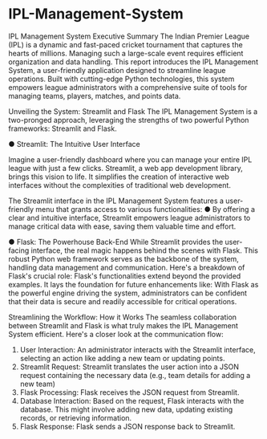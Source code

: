 # IPL-Management-System

IPL Management System
Executive Summary
The Indian Premier League (IPL) is a dynamic and fast-paced cricket tournament that captures the hearts of millions. Managing such a large-scale event requires efficient organization and data handling. This report introduces the IPL Management System, a user-friendly application designed to streamline league operations. Built with cutting-edge Python technologies, this system empowers league administrators with a comprehensive suite of tools for managing teams, players, matches, and points data.

Unveiling the System: Streamlit and Flask
The IPL Management System is a two-pronged approach, leveraging the strengths of two powerful Python frameworks: Streamlit and Flask.

●	Streamlit: The Intuitive User Interface

 Imagine a user-friendly dashboard where you can manage your entire IPL league with just a few clicks. Streamlit, a web app development library, brings this vision to life. It simplifies the creation of interactive web interfaces without the complexities of traditional web development.

 The Streamlit interface in the IPL Management System features a user-friendly menu that grants access to various functionalities:
●	By offering a clear and intuitive interface, Streamlit empowers league administrators to manage critical data with ease, saving them valuable time and effort.

●	Flask: The Powerhouse Back-End
While Streamlit provides the user-facing interface, the real magic happens behind the scenes with Flask. This robust Python web framework serves as the backbone of the system, handling data management and communication.
Here's a breakdown of Flask's crucial role:
Flask's functionalities extend beyond the provided examples. It lays the foundation for future enhancements like:
With Flask as the powerful engine driving the system, administrators can be confident that their data is secure and readily accessible for critical operations.



Streamlining the Workflow: How it Works
The seamless collaboration between Streamlit and Flask is what truly makes the IPL Management System efficient. Here's a closer look at the communication flow:
1.	User Interaction: An administrator interacts with the Streamlit interface, selecting an action like adding a new team or updating points.
2.	Streamlit Request: Streamlit translates the user action into a JSON request containing the necessary data (e.g., team details for adding a new team)
3.	Flask Processing: Flask receives the JSON request from Streamlit.
4.	Database Interaction: Based on the request, Flask interacts with the database. This might involve adding new data, updating existing records, or retrieving information.
5.	Flask Response: Flask sends a JSON response back to Streamlit.

